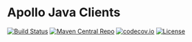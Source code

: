 # Apollo Java Clients

[![Build Status](https://github.com/apolloconfig/apollo-java/workflows/build/badge.svg)](https://github.com/apolloconfig/apollo-java/actions)
[![Maven Central Repo](https://img.shields.io/maven-central/v/com.ctrip.framework.apollo/apollo-client.svg)](https://mvnrepository.com/artifact/com.ctrip.framework.apollo/apollo-client)
[![codecov.io](https://codecov.io/gh/apolloconfig/apollo-java/branch/main/graphs/badge.svg?branch=main)](https://codecov.io/github/apolloconfig/apollo-java?branch=main)
[![License](https://img.shields.io/badge/License-Apache%202.0-blue.svg)](https://opensource.org/licenses/Apache-2.0)
